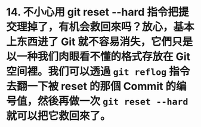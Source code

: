 # 14. 不小心用 git reset --hard 指令把提交理掉了，有机会救回來吗？放心，基本上东西进了 Git 就不容易消失，它們只是以一种我们肉眼看不懂的格式存放在 Git 空间裡。我们可以透過 `git reflog` 指令去翻一下被 reset 的那個 Commit 的编号值，然後再做一次 `git reset --hard` 就可以把它救回來了。

